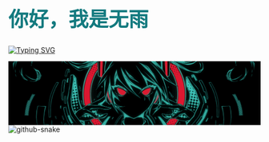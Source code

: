 <h1 dir ="auto" style="color: #137a7f;font-size: 40px;">你好，我是无雨</h1>

[![Typing SVG](https://readme-typing-svg.demolab.com?font=Fira+Code&pause=3000&color=E12885&width=435&lines=%E4%BB%8A%E5%B9%B4%E5%92%B2%E3%81%84%E3%81%9F%E5%90%91%E6%97%A5%E8%91%B5(%E3%81%B2%E3%81%BE%E3%82%8F%E3%82%8A)+%E3%81%9D%E3%82%8C%E3%81%8C%E7%A7%81%E3%81%AA%E3%82%93%E3%81%A7%E3%81%99)](https://git.io/typing-svg)

<img src="mikuHead.png" alt="miku" style="display: block;" />

<picture>
  <source media="(prefers-color-scheme: dark)" srcset="github-snake-dark.svg" />
  <source media="(prefers-color-scheme: light)" srcset="github-snake.svg" />
  <img alt="github-snake" src="github-snake.svg" />
</picture>

